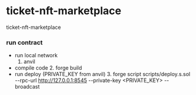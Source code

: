 # ticket-nft-marketplace
ticket-nft-marketplace

### run contract

 - run local network
    1. anvil
 - compile code
    2. forge build
 - run deploy (PRIVATE_KEY from anvil)
    3. forge script scripts/deploy.s.sol --rpc-url http://127.0.0.1:8545 --private-key <PRIVATE_KEY> --broadcast
 

